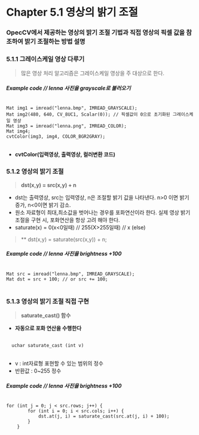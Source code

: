 Chapter 5.1 영상의 밝기 조절
====================================

### OpecCV에서 제공하는 영상의 밝기 조절 기법과 직접 영상의 픽셀 값을 참조하여 밝기 조절하는 방법 설명

### 5.1.1 그레이스케일 영상 다루기

> 많은 영상 처리 알고리즘은 그레이스케일 영상을 주 대상으로 한다.

##### Example code // lenna 사진을 grayscale로 불러오기
<pre>
<code>
Mat img1 = imread("lenna.bmp", IMREAD_GRAYSCALE);
Mat img2(480, 640, CV_8UC1, Scalar(0)); // 픽셀값이 0으로 초기화된 그레이스케일 영상
Mat img3 = imread("lenna.png", IMREAD_COLOR);
Mat img4;
cvtColor(img3, img4, COLOR_BGR2GRAY); 
</code>
</pre>
* **cvtColor(입력영상, 출력영상, 컬러변환 코드)**

### 5.1.2 영상의 밝기 조절

> **dst(x,y) = src(x,y) + n**
  * dst는 출력영상, src는 입력영상, n은 조절할 밝기 값을 나타낸다. n>0 이면 밝기 증가, n<0이면 밝기 감소.
  * 원소 자료형이 최대,최소값을 벗어나는 경우를 포화연산이라 한다. 실제 영상 밝기 조절을 구현 시, 포화연산을 항상 고려 해야 한다.
  * saturate(x) = 0(x<0일때) // 255(X>255일때) // x (else)
  > ** dst(x,y) = saturate(src(x,y)) + n;
##### Example code // lenna 사진을 brightness +100
<pre>
<code>
Mat src = imread("lenna.bmp", IMREAD_GRAYSCALE);
Mat dst = src + 100; // or src += 100;
</code>
</pre>

### 5.1.3 영상의 밝기 조절 직접 구현

> **saturate_cast() 함수**
  * **자동으로 포화 연산을 수행한다**
  <pre> <code>
  uchar saturate_cast<uchar> (int v)
  </code> </pre>
  * v : int자료형 표현할 수 있는 범위의 정수
  * 반환값 : 0~255 정수
##### Example code // lenna 사진을 brightness +100
<pre>
<code>
for (int j = 0; j < src.rows; j++) {
		for (int i = 0; i < src.cols; i++) {
			dst.at<uchar>(j, i) = saturate_cast<uchar>(src.at<uchar>(j, i) + 100);
		}
	}
</code>
</pre>
  

